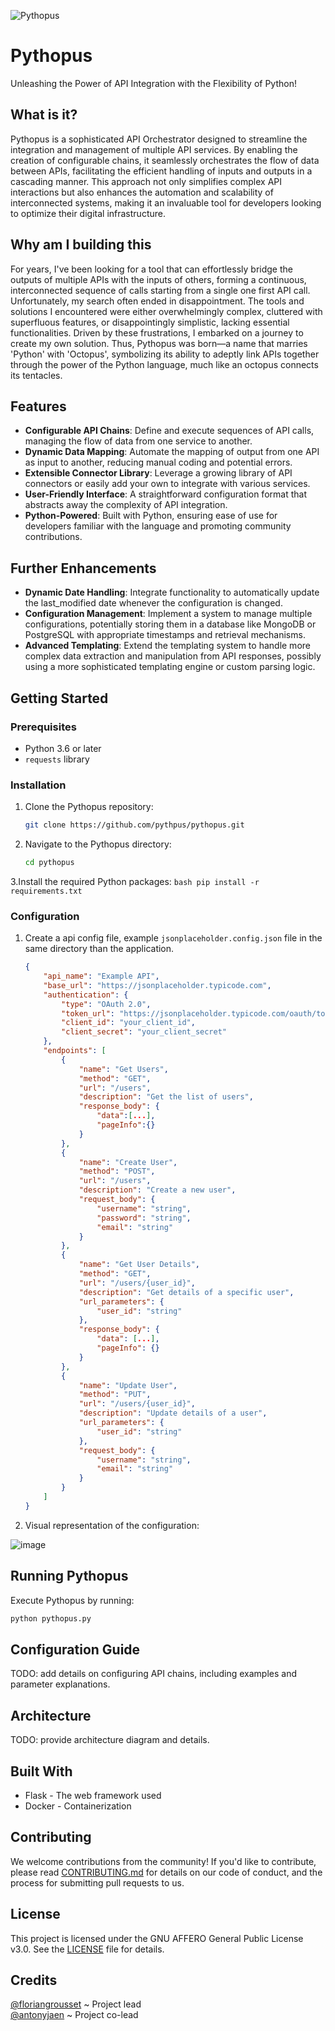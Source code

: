 ![Pythopus](https://github.com/pythopus/pythopus/assets/2507085/8b20e957-9637-43a4-a45d-c3475c9a2215)

# Pythopus
Unleashing the Power of API Integration with the Flexibility of Python!

## What is it?
Pythopus is a sophisticated API Orchestrator designed to streamline the integration and management of multiple API services. By enabling the creation of configurable chains, it seamlessly orchestrates the flow of data between APIs, facilitating the efficient handling of inputs and outputs in a cascading manner. This approach not only simplifies complex API interactions but also enhances the automation and scalability of interconnected systems, making it an invaluable tool for developers looking to optimize their digital infrastructure.

## Why am I building this
For years, I've been looking for a tool that can effortlessly bridge the outputs of multiple APIs with the inputs of others, forming a continuous, interconnected sequence of calls starting from a single one first API call. Unfortunately, my search often ended in disappointment. The tools and solutions I encountered were either overwhelmingly complex, cluttered with superfluous features, or disappointingly simplistic, lacking essential functionalities. Driven by these frustrations, I embarked on a journey to create my own solution. Thus, Pythopus was born—a name that marries 'Python' with 'Octopus', symbolizing its ability to adeptly link APIs together through the power of the Python language, much like an octopus connects its tentacles.

## Features
- **Configurable API Chains**: Define and execute sequences of API calls, managing the flow of data from one service to another.
- **Dynamic Data Mapping**: Automate the mapping of output from one API as input to another, reducing manual coding and potential errors.
- **Extensible Connector Library**: Leverage a growing library of API connectors or easily add your own to integrate with various services.
- **User-Friendly Interface**: A straightforward configuration format that abstracts away the complexity of API integration.
- **Python-Powered**: Built with Python, ensuring ease of use for developers familiar with the language and promoting community contributions.

## Further Enhancements
- **Dynamic Date Handling**: Integrate functionality to automatically update the last_modified date whenever the configuration is changed.
- **Configuration Management**: Implement a system to manage multiple configurations, potentially storing them in a database like MongoDB or PostgreSQL with appropriate timestamps and retrieval mechanisms.
- **Advanced Templating**: Extend the templating system to handle more complex data extraction and manipulation from API responses, possibly using a more sophisticated templating engine or custom parsing logic.

## Getting Started

### Prerequisites
- Python 3.6 or later
- `requests` library

### Installation
1. Clone the Pythopus repository:
   ```bash
   git clone https://github.com/pythpus/pythopus.git
   ```
2. Navigate to the Pythopus directory:
    ```bash
    cd pythopus
    ```
3.Install the required Python packages:
    ```bash
    pip install -r requirements.txt
    ```

### Configuration
1. Create a api config file, example `jsonplaceholder.config.json` file in the same directory than the application. 

    ```json
    {
        "api_name": "Example API",
        "base_url": "https://jsonplaceholder.typicode.com",
        "authentication": {
            "type": "OAuth 2.0",
            "token_url": "https://jsonplaceholder.typicode.com/oauth/token",
            "client_id": "your_client_id",
            "client_secret": "your_client_secret"
        },
        "endpoints": [
            {
                "name": "Get Users",
                "method": "GET",
                "url": "/users",
                "description": "Get the list of users",
                "response_body": {
                    "data":[...],
                    "pageInfo":{}
                }
            },
            {
                "name": "Create User",
                "method": "POST",
                "url": "/users",
                "description": "Create a new user",
                "request_body": {
                    "username": "string",
                    "password": "string",
                    "email": "string"
                }
            },
            {
                "name": "Get User Details",
                "method": "GET",
                "url": "/users/{user_id}",
                "description": "Get details of a specific user",
                "url_parameters": {
                    "user_id": "string"
                },
                "response_body": {
                    "data": [...],
                    "pageInfo": {}
                }
            },
            {
                "name": "Update User",
                "method": "PUT",
                "url": "/users/{user_id}",
                "description": "Update details of a user",
                "url_parameters": {
                    "user_id": "string"
                },
                "request_body": {
                    "username": "string",
                    "email": "string"
                }
            }
        ]
    }
    ```
3. Visual representation of the configuration:

  ![image](https://github.com/pythopus/pythopus/assets/60453790/9257efc2-e766-46ff-b361-62160825fc1a)


## Running Pythopus
Execute Pythopus by running:

```bash
python pythopus.py
```
## Configuration Guide
TODO: add details on configuring API chains, including examples and parameter explanations.

## Architecture
TODO: provide architecture diagram and details.

## Built With
- Flask - The web framework used
- Docker - Containerization

## Contributing
We welcome contributions from the community! If you'd like to contribute, please read [CONTRIBUTING.md](CONTRIBUTING.md) for details on our code of conduct, and the process for submitting pull requests to us.

## License
This project is licensed under the GNU AFFERO General Public License v3.0. See the [LICENSE](LICENSE) file for details.

## Credits
[@floriangrousset](https://github.com/floriangrousset) ~ Project lead
<br/>[@antonyjaen](https://github.com/antonyjaen) ~ Project co-lead
